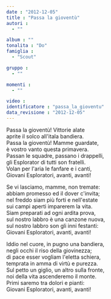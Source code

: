 ```yaml
---
date : "2012-12-05"
title : "Passa la gioventù"
autori : 
  - ""

album : ""
tonalita : "Do"
famiglia : 
  - "Scout"

gruppo : 
  - ""

momenti : 
  - ""

video : 
identificatore : "passa_la_gioventu"
data_revisione : "2012-12-05"
---
```

  
  
Passa la gioventù! Vittorie alate  
aprite il solco  all'itala bandiera.  
Passa la gioventù! Mamme guardate,  
è vostro vanto questa primavera.  
Passan le squadre, passano i drappelli,  
gli Esplorator di tutti son fratelli.  
Volan per l'aria le fanfare e i canti,  
Giovani Esploratori, avanti, avanti!  
  
  
  
Se vi lasciamo, mamme, non tremate:  
abbiam promesso  ed il dover c'invita;  
nel freddo siam più forti e nell'estate  
sui campi aperti imparerem la vita.  
Siam preparati ad ogni ardita prova,  
sul nostro labbro è una canzone nuova,  
sul nostro labbro son gli inni festanti:  
Giovani Esploratori, avanti, avanti!  
  
  
Iddio nel cuore, in pugno una bandiera,  
negli occhi il riso  della giovinezza;  
di pace esser vogliam l'eletta schiera,  
temprata in amma di virtù e purezza.  
Sul petto un giglio, un altro sulla fronte,  
noi della vita ascenderemo il monte.  
Primi saremo tra dolori e pianti:  
Giovani Esploratori, avanti, avanti!  
  
  
